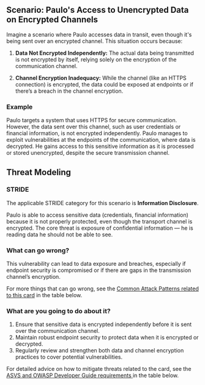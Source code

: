 ## Scenario: Paulo's Access to Unencrypted Data on Encrypted Channels

Imagine a scenario where Paulo accesses data in transit, even though it's being sent over an encrypted channel. This situation occurs because:

1. **Data Not Encrypted Independently:** The actual data being transmitted is not encrypted by itself, relying solely on the encryption of the communication channel.

2. **Channel Encryption Inadequacy:** While the channel (like an HTTPS connection) is encrypted, the data could be exposed at endpoints or if there’s a breach in the channel encryption.

### Example

Paulo targets a system that uses HTTPS for secure communication. However, the data sent over this channel, such as user credentials or financial information, is not encrypted independently. Paulo manages to exploit vulnerabilities at the endpoints of the communication, where data is decrypted. He gains access to this sensitive information as it is processed or stored unencrypted, despite the secure transmission channel.

## Threat Modeling

### STRIDE

The applicable STRIDE category for this scenario is **Information Disclosure**.

Paulo is able to access sensitive data (credentials, financial information) because it is not properly protected, even though the transport channel is encrypted.
The core threat is exposure of confidential information — he is reading data he should not be able to see.

### What can go wrong?

This vulnerability can lead to data exposure and breaches, especially if endpoint security is compromised or if there are gaps in the transmission channel’s encryption.

For more things that can go wrong, see the [Common Attack Patterns related to this card](#mapping 'Common Attack Patterns related to this card [internal]') in the table below.

### What are you going to do about it?

1. Ensure that sensitive data is encrypted independently before it is sent over the communication channel.
2. Maintain robust endpoint security to protect data when it is encrypted or decrypted.
3. Regularly review and strengthen both data and channel encryption practices to cover potential vulnerabilities.

For detailed advice on how to mitigate threats related to the card, see the [ASVS and OWASP Developer Guide requirements ](#mapping 'ASVS and OWASP Developer Guide requirements [internal]') in the table below.
